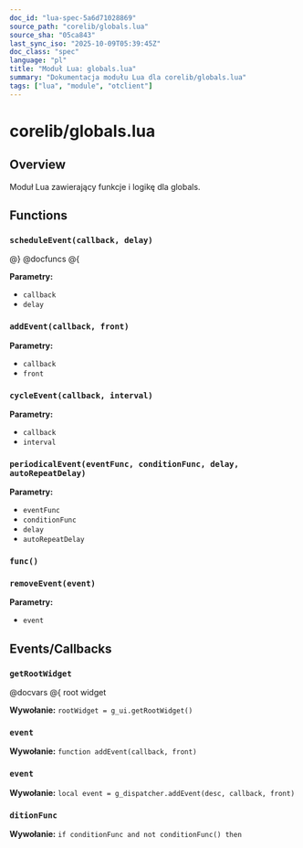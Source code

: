 ```yaml
---
doc_id: "lua-spec-5a6d71028869"
source_path: "corelib/globals.lua"
source_sha: "05ca843"
last_sync_iso: "2025-10-09T05:39:45Z"
doc_class: "spec"
language: "pl"
title: "Moduł Lua: globals.lua"
summary: "Dokumentacja modułu Lua dla corelib/globals.lua"
tags: ["lua", "module", "otclient"]
---
```


# corelib/globals.lua

## Overview

Moduł Lua zawierający funkcje i logikę dla globals.

## Functions

### `scheduleEvent(callback, delay)`

@} @docfuncs @{

**Parametry:**

- `callback`
- `delay`

### `addEvent(callback, front)`

**Parametry:**

- `callback`
- `front`

### `cycleEvent(callback, interval)`

**Parametry:**

- `callback`
- `interval`

### `periodicalEvent(eventFunc, conditionFunc, delay, autoRepeatDelay)`

**Parametry:**

- `eventFunc`
- `conditionFunc`
- `delay`
- `autoRepeatDelay`

### `func()`

### `removeEvent(event)`

**Parametry:**

- `event`

## Events/Callbacks

### `getRootWidget`

@docvars @{ root widget

**Wywołanie:** `rootWidget = g_ui.getRootWidget()`

### `event`

**Wywołanie:** `function addEvent(callback, front)`

### `event`

**Wywołanie:** `local event = g_dispatcher.addEvent(desc, callback, front)`

### `ditionFunc`

**Wywołanie:** `if conditionFunc and not conditionFunc() then`
